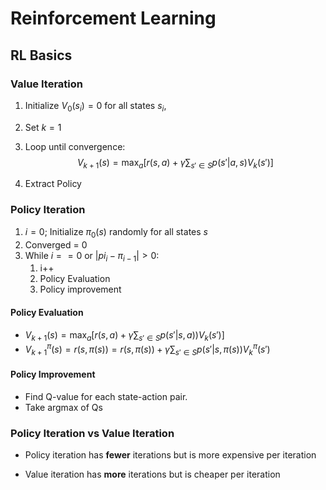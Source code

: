 # Reinforcement Learning

## RL Basics

### Value Iteration

1. Initialize $V_0(s_i) =0$ for all states $s_i$,

2. Set $k=1$

3. Loop until convergence:
   $$
   V_{k+1}(s) = \max_a \left[r(s,a) + \gamma\sum_{s'\in S}p(s'|a,s)V_k(s')\right]
   $$

4. Extract Policy

### Policy Iteration

1. $i=0$; Initialize $\pi_0(s)$ randomly for all states $s$
2. Converged = 0
3. While $i == 0$ or $|pi_i - \pi_{i-1}| > 0$:
   1. i++
   2. Policy Evaluation
   3. Policy improvement

#### Policy Evaluation

- $V_{k+1}(s) = \max_a \left[r(s,a) + \gamma \sum_{s' \in S} p(s'|s,a)) V_k(s')\right]$
- $V_{k+1}^\pi (s) = r(s,\pi(s)) = r(s,\pi(s)) + \gamma \sum_{s' \in S} p(s'|s,\pi(s)) V_k^\pi(s')$

#### Policy Improvement

- Find Q-value for each state-action pair. 
- Take argmax of Qs

### Policy Iteration vs Value Iteration

- Policy iteration has **fewer** iterations but is more expensive per iteration

- Value iteration has **more** iterations but is cheaper per iteration

  ​